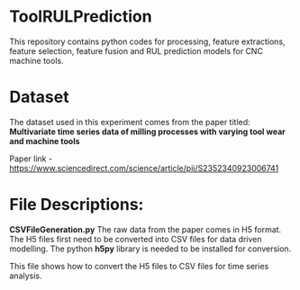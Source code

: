 # ToolRULPrediction
This repository contains python codes for processing, feature extractions, feature selection, feature fusion and RUL prediction models for CNC machine tools.

# Dataset
The dataset used in this experiment comes from the paper titled: **Multivariate time series data of milling processes with varying tool wear and machine tools**

Paper link - https://www.sciencedirect.com/science/article/pii/S2352340923006741
# File Descriptions:

**CSVFileGeneration.py**
The raw data from the paper comes in H5 format. The H5 files first need to be converted into CSV files for data driven modelling.
The python **h5py** library is needed to be installed for conversion.

This file shows how to convert the H5 files to CSV files for time series analysis.
